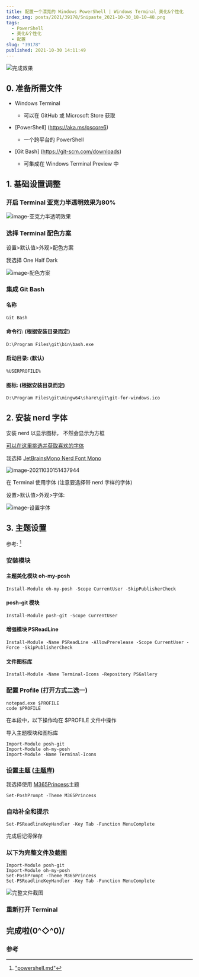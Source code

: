 ```yaml
---
title: 配置一个漂亮的 Windows PowerShell | Windows Terminal 美化&个性化
index_img: posts/2021/39178/Snipaste_2021-10-30_18-10-48.png
tags:
  - PowerShell
  - 美化&个性化
  - 配置
slug: "39178"
published: 2021-10-30 14:11:49
---
```


<!-- ## 完成效果 -->

![完成效果](./uTools_1635574749923.png)

## 0. 准备所需文件

* Windows Terminal

  * 可以在 GitHub 或 Microsoft Store 获取
* [PowerShell] (<https://aka.ms/pscore6>)

  * 一个跨平台的 PowerShell
* [Git Bash] (<https://git-scm.com/downloads>)
  * 可集成在 Windows Terminal Preview 中

## 1. 基础设置调整

### 开启 Terminal  亚克力半透明效果为80%

![image-亚克力半透明效果](image-20211030143820010.png)

### 选择 Terminal  配色方案

设置>默认值>外观>配色方案

我选择 One Half Dark

![image-配色方案](image-20211030151624811.png)

### 集成 Git Bash

#### 名称

```shell
Git Bash
```

#### 命令行: (根据安装目录而定)

```shell
D:\Program Files\git\bin\bash.exe
```

#### 启动目录: (默认)

```shell
%USERPROFILE%
```

#### 图标: (根据安装目录而定)

```shell
D:\Program Files\git\mingw64\share\git\git-for-windows.ico
```

## 2. 安装 nerd 字体

安装 nerd 以显示图标， 不然会显示为方框

[可以在这里挑选并获取喜欢的字体](https://www.nerdfonts.com/font-downloads)

我选择 [JetBrainsMono Nerd Font Mono](https://github.com/ryanoasis/nerd-fonts/releases/download/v2.1.0/JetBrainsMono.zip)

![image-20211030151437944](image-20211030151437944.png)

在 Terminal  使用字体 (注意要选择带 nerd 字样的字体)

设置>默认值>外观>字体:

![image-设置字体](image-20211030151624811.png)

## 3. 主题设置  

参考: [^1]  

### 安装模块

#### 主题美化模块 oh-my-posh

``` shell
Install-Module oh-my-posh -Scope CurrentUser -SkipPublisherCheck
```

#### posh-git 模块

``` shell
Install-Module posh-git -Scope CurrentUser
```

#### 增强模块 PSReadLine

``` shell
Install-Module -Name PSReadLine -AllowPrerelease -Scope CurrentUser -Force -SkipPublisherCheck
```

#### 文件图标库

``` shell
Install-Module -Name Terminal-Icons -Repository PSGallery
```

### 配置 Profile (打开方式二选一)

``` shell
notepad.exe $PROFILE
code $PROFILE
```

在本段中，以下操作均在 $PROFILE 文件中操作

导入主题模块和图标库

``` shell
Import-Module posh-git
Import-Module oh-my-posh
Import-Module -Name Terminal-Icons
```

### 设置主题 ([主题库](https://ohmyposh.dev/docs/themes))

我选择使用 [M365Princess](https://ohmyposh.dev/docs/themes#m365princess)主题

``` shell
Set-PoshPrompt -Theme M365Princess
```

### 自动补全和提示

``` shell
Set-PSReadlineKeyHandler -Key Tab -Function MenuComplete
```

完成后记得保存

### 以下为完整文件及截图

``` shell
Import-Module posh-git
Import-Module oh-my-posh
Set-PoshPrompt -Theme M365Princess
Set-PSReadlineKeyHandler -Key Tab -Function MenuComplete
```

![完整文件截图](Snipaste_2021-10-30_15-07-33.png)

### 重新打开 Terminal  

## 完成啦\(0^◇^0)/

### 参考

[^1]: ["powershell.md"](https://gist.github.com/xiaopeng163/0fe4225a56ff97cd47e25a4b8a6f36ec)
